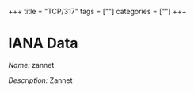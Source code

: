 +++
title = "TCP/317"
tags = [""]
categories = [""]
+++

# IANA Data

_Name:_ zannet

_Description:_ Zannet

